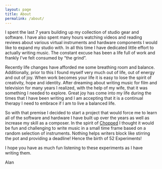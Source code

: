 ```yaml
---
layout: page
title: About
permalink: /about/
---
```


I spent the last 7 years building up my collection of studio gear and software. I have also spent many hours watching videos and reading reviews about various virtual instruments and hardware components I would like to expand my studio with. In all this time I have dedicated little effort to actually writing music. The constant excuse has been a life full of work and frankly I’ve felt consumed by “the grind”.

Recently life changes have afforded me some breathing room and balance. Additionally, prior to this I found myself very much out of life, out of energy and out of joy. When work becomes your life it is easy to lose the spirit of creativity, hope and identity. After dreaming about writing music for film and television for many years I realized, with the help of my wife, that it was something I needed to explore. Great joy has come into my life during the times that I have been writing and I am accepting that it is a continual therapy I need to embrace if I am to live a balanced life.

So with that premise I decided to start a project that would force me to learn all of the software and hardware I have built up over the years as well as increase my skill as a composer. In the spirit of [Chopped](http://en.wikipedia.org/wiki/Chopped_(TV_series)) I thought it would be fun and challenging to write music in a small time frame based on a random selection of instruments. Nothing helps writers block like stirring the pot and providing a deadline! Hence the birth of 52 Experiments!

I hope you have as much fun listening to these experiments as I have writing them.

Alan